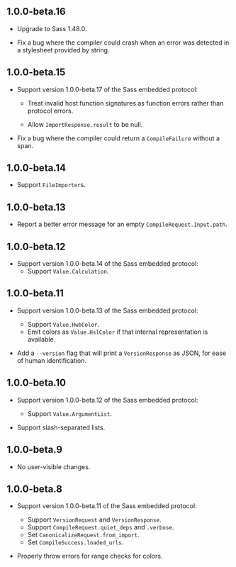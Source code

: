 ## 1.0.0-beta.16

* Upgrade to Sass 1.48.0.

* Fix a bug where the compiler could crash when an error was detected in a
  stylesheet provided by string.

## 1.0.0-beta.15

* Support version 1.0.0-beta.17 of the Sass embedded protocol:

  * Treat invalid host function signatures as function errors rather than
    protocol errors.

  * Allow `ImportResponse.result` to be null.

* Fix a bug where the compiler could return a `CompileFailure` without a span.

## 1.0.0-beta.14

* Support `FileImporter`s.

## 1.0.0-beta.13

* Report a better error message for an empty `CompileRequest.Input.path`.

## 1.0.0-beta.12

* Support version 1.0.0-beta.14 of the Sass embedded protocol:
  * Support `Value.Calculation`.

## 1.0.0-beta.11

* Support version 1.0.0-beta.13 of the Sass embedded protocol:
  * Support `Value.HwbColor`.
  * Emit colors as `Value.HslColor` if that internal representation is
    available.

* Add a `--version` flag that will print a `VersionResponse` as JSON, for ease
  of human identification.

## 1.0.0-beta.10

* Support version 1.0.0-beta.12 of the Sass embedded protocol:
  * Support `Value.ArgumentList`.

* Support slash-separated lists.

## 1.0.0-beta.9

* No user-visible changes.

## 1.0.0-beta.8

* Support version 1.0.0-beta.11 of the Sass embedded protocol:
  * Support `VersionRequest` and `VersionResponse`.
  * Support `CompileRequest.quiet_deps` and `.verbose`.
  * Set `CanonicalizeRequest.from_import`.
  * Set `CompileSuccess.loaded_urls`.

* Properly throw errors for range checks for colors.
